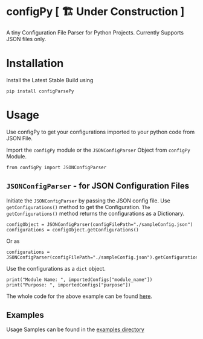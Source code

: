 # configPy [ 🏗 Under Construction ]

A tiny Configuration File Parser for Python Projects. Currently Supports JSON files only. 

# Installation

Install the Latest Stable Build using 
```
pip install configParsePy
```

# Usage 

Use configPy to get your configurations imported to your python code from JSON File.

Import the `configPy` module or the `JSONConfigParser` Object from `configPy` Module.
```
from configPy import JSONConfigParser 
```

## `JSONConfigParser` - for JSON Configuration Files


Initiate the `JSONConfigParser` by passing the JSON config file. Use `getConfigurations()` method to get the Configuration. `The getConfigurations()` method returns the configurations as a Dictionary.
```
configObject = JSONConfigParser(configFilePath="./sampleConfig.json")
configurations = configObject.getConfigurations()
```
Or as
```
configurations = JSONConfigParser(configFilePath="./sampleConfig.json").getConfigurations()
```

Use the configurations as a `dict` object.
```
print("Module Name: ", importedConfigs["module_name"])
print("Purpose: ", importedConfigs["purpose"])
```

The whole code for the above example can be found [here](https://github.com/TanmoySG/configPy/blob/main/examples/jsonConfig_EXAMPLE.py).

## Examples

Usage Samples can be found in the [examples directory](./examples)
